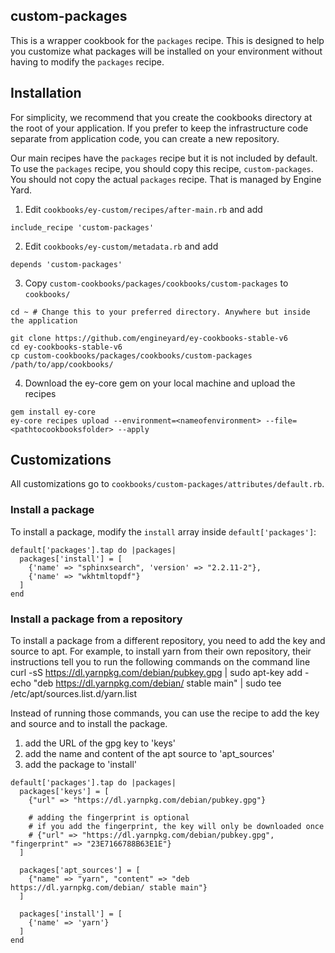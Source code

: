 ## custom-packages

This is a wrapper cookbook for the `packages` recipe. This is designed to help you customize what packages will be installed on your environment without having to modify the `packages` recipe.

## Installation

For simplicity, we recommend that you create the cookbooks directory at the root of your application. If you prefer to keep the infrastructure code separate from application code, you can create a new repository.

Our main recipes have the `packages` recipe but it is not included by default. To use the `packages` recipe, you should copy this recipe, `custom-packages`. You should not copy the actual `packages` recipe. That is managed by Engine Yard.

1. Edit `cookbooks/ey-custom/recipes/after-main.rb` and add

  ```
  include_recipe 'custom-packages'
  ```

2. Edit `cookbooks/ey-custom/metadata.rb` and add

  ```
  depends 'custom-packages'
  ```

3. Copy `custom-cookbooks/packages/cookbooks/custom-packages` to `cookbooks/`

  ```
  cd ~ # Change this to your preferred directory. Anywhere but inside the application

  git clone https://github.com/engineyard/ey-cookbooks-stable-v6
  cd ey-cookbooks-stable-v6
  cp custom-cookbooks/packages/cookbooks/custom-packages /path/to/app/cookbooks/
  ```

4. Download the ey-core gem on your local machine and upload the recipes

  ```
  gem install ey-core
  ey-core recipes upload --environment=<nameofenvironment> --file=<pathtocookbooksfolder> --apply
  ```

## Customizations

All customizations go to `cookbooks/custom-packages/attributes/default.rb`.

### Install a package

To install a package, modify the `install` array inside `default['packages']`:

```
default['packages'].tap do |packages|
  packages['install'] = [
    {'name' => "sphinxsearch", 'version' => "2.2.11-2"},
    {'name' => "wkhtmltopdf"}
  ]
end
```

### Install a package from a repository

To install a package from a different repository, you need to add the key and source to apt.
For example, to install yarn from their own repository, their instructions tell you to run the following commands on the command line
curl -sS https://dl.yarnpkg.com/debian/pubkey.gpg | sudo apt-key add -
echo "deb https://dl.yarnpkg.com/debian/ stable main" | sudo tee /etc/apt/sources.list.d/yarn.list

Instead of running those commands, you can use the recipe to add the key and source and to install the package.
1) add the URL of the gpg key to 'keys'
2) add the name and content of the apt source to 'apt_sources'
3) add the package to 'install'

```
default['packages'].tap do |packages|
  packages['keys'] = [
    {"url" => "https://dl.yarnpkg.com/debian/pubkey.gpg"}

    # adding the fingerprint is optional
    # if you add the fingerprint, the key will only be downloaded once
    # {"url" => "https://dl.yarnpkg.com/debian/pubkey.gpg", "fingerprint" => "23E7166788B63E1E"}
  ]

  packages['apt_sources'] = [
    {"name" => "yarn", "content" => "deb https://dl.yarnpkg.com/debian/ stable main"}
  ]

  packages['install'] = [
    {'name' => 'yarn'}
  ]
end
```

